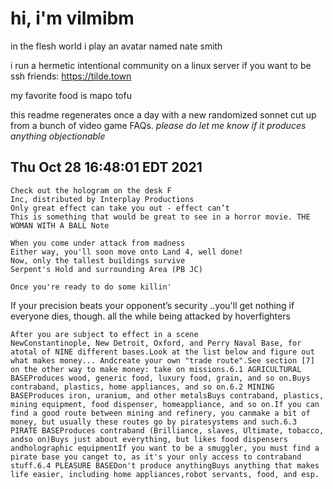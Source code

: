 # hi, i'm vilmibm

in the flesh world i play an avatar named nate smith

i run a hermetic intentional community on a linux server if you want to be ssh friends: https://tilde.town

my favorite food is mapo tofu

this readme regenerates once a day with a new randomized sonnet cut up from a bunch of video game FAQs.
_please do let me know if it produces anything objectionable_

## Thu Oct 28 16:48:01 EDT 2021

    Check out the hologram on the desk F
    Inc, distributed by Interplay Productions
    Only great effect can take you out - effect can’t
    This is something that would be great to see in a horror movie. THE WOMAN WITH A BALL Note
    
    When you come under attack from madness
    Either way, you'll soon move onto Land 4, well done!
    Now, only the tallest buildings survive
    Serpent's Hold and surrounding Area (PB JC)
    
    Once you're ready to do some killin'
      If your precision beats your opponent’s security
    ..you'll get nothing if everyone dies, though.
    all the while being attacked by hoverfighters
    
    After you are subject to effect in a scene
    NewConstantinople, New Detroit, Oxford, and Perry Naval Base, for atotal of NINE different bases.Look at the list below and figure out what makes money... Andcreate your own "trade route".See section [7] on the other way to make money: take on missions.6.1 AGRICULTURAL BASEProduces wood, generic food, luxury food, grain, and so on.Buys contraband, plastics, home appliances, and so on.6.2 MINING BASEProduces iron, uranium, and other metalsBuys contraband, plastics, mining equipment, food dispenser, homeappliance, and so on.If you can find a good route between mining and refinery, you canmake a bit of money, but usually these routes go by piratesystems and such.6.3 PIRATE BASEProduces contraband (Brilliance, slaves, Ultimate, tobacco, andso on)Buys just about everything, but likes food dispensers andholographic equipmentIf you want to be a smuggler, you must find a pirate base you canget to, as it's your only access to contraband stuff.6.4 PLEASURE BASEDon't produce anythingBuys anything that makes life easier, including home appliances,robot servants, food, and esp.
